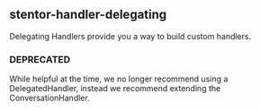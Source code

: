 ## stentor-handler-delegating

Delegating Handlers provide you a way to build custom handlers.

### DEPRECATED

While helpful at the time, we no longer recommend using a DelegatedHandler, instead we recommend extending the ConversationHandler.
